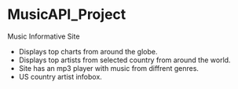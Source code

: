 # MusicAPI_Project
 Music Informative Site
 - Displays top charts from around the globe. 
 - Displays top artists from selected country from around the world. 
 - Site has an mp3 player with music from diffrent genres. 
 - US country artist infobox. 
